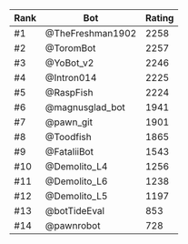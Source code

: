 Rank|Bot|Rating
---|---|---
#1|@TheFreshman1902|2258
#2|@ToromBot|2257
#3|@YoBot_v2|2246
#4|@Intron014|2225
#5|@RaspFish|2224
#6|@magnusglad_bot|1941
#7|@pawn_git|1901
#8|@Toodfish|1865
#9|@FataliiBot|1543
#10|@Demolito_L4|1256
#11|@Demolito_L6|1238
#12|@Demolito_L5|1197
#13|@botTideEval|853
#14|@pawnrobot|728
